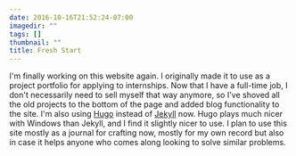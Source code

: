 ```yaml
---
date: 2016-10-16T21:52:24-07:00
imagedir: ""
tags: []
thumbnail: ""
title: Fresh Start
---
```


I'm finally working on this website again. I originally made it to use as a project portfolio for applying to internships. Now that I have a full-time job, I don't necessarily need to sell myself that way anymore, so I've shoved all the old projects to the bottom of the page and added blog functionality to the site. I'm also using [Hugo](https://gohugo.io/) instead of [Jekyll](https://jekyllrb.com/) now. Hugo plays much nicer with Windows than Jekyll, and I find it slightly nicer to use. I plan to use this site mostly as a journal for crafting now, mostly for my own record but also in case it helps anyone who comes along looking to solve similar problems.
